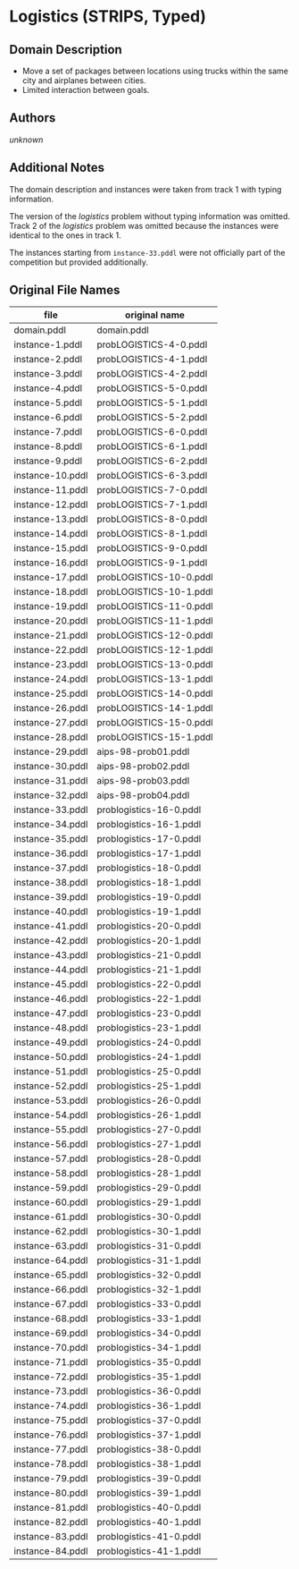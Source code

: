 # Logistics (STRIPS, Typed)

## Domain Description

* Move a set of packages between locations using trucks within the same city and airplanes between cities.
* Limited interaction between goals.

## Authors

*unknown*

## Additional Notes

The domain description and instances were taken from track 1 with typing information.

The version of the *logistics* problem without typing information was omitted.
Track 2 of the *logistics* problem was omitted because the instances were identical to the ones in track 1.

The instances starting from `instance-33.pddl` were not officially part of the competition but provided additionally.

## Original File Names

| file             | original name           |
|------------------|-------------------------|
| domain.pddl      | domain.pddl             |
| instance-1.pddl  | probLOGISTICS-4-0.pddl  |
| instance-2.pddl  | probLOGISTICS-4-1.pddl  |
| instance-3.pddl  | probLOGISTICS-4-2.pddl  |
| instance-4.pddl  | probLOGISTICS-5-0.pddl  |
| instance-5.pddl  | probLOGISTICS-5-1.pddl  |
| instance-6.pddl  | probLOGISTICS-5-2.pddl  |
| instance-7.pddl  | probLOGISTICS-6-0.pddl  |
| instance-8.pddl  | probLOGISTICS-6-1.pddl  |
| instance-9.pddl  | probLOGISTICS-6-2.pddl  |
| instance-10.pddl | probLOGISTICS-6-3.pddl  |
| instance-11.pddl | probLOGISTICS-7-0.pddl  |
| instance-12.pddl | probLOGISTICS-7-1.pddl  |
| instance-13.pddl | probLOGISTICS-8-0.pddl  |
| instance-14.pddl | probLOGISTICS-8-1.pddl  |
| instance-15.pddl | probLOGISTICS-9-0.pddl  |
| instance-16.pddl | probLOGISTICS-9-1.pddl  |
| instance-17.pddl | probLOGISTICS-10-0.pddl |
| instance-18.pddl | probLOGISTICS-10-1.pddl |
| instance-19.pddl | probLOGISTICS-11-0.pddl |
| instance-20.pddl | probLOGISTICS-11-1.pddl |
| instance-21.pddl | probLOGISTICS-12-0.pddl |
| instance-22.pddl | probLOGISTICS-12-1.pddl |
| instance-23.pddl | probLOGISTICS-13-0.pddl |
| instance-24.pddl | probLOGISTICS-13-1.pddl |
| instance-25.pddl | probLOGISTICS-14-0.pddl |
| instance-26.pddl | probLOGISTICS-14-1.pddl |
| instance-27.pddl | probLOGISTICS-15-0.pddl |
| instance-28.pddl | probLOGISTICS-15-1.pddl |
| instance-29.pddl | aips-98-prob01.pddl     |
| instance-30.pddl | aips-98-prob02.pddl     |
| instance-31.pddl | aips-98-prob03.pddl     |
| instance-32.pddl | aips-98-prob04.pddl     |
| instance-33.pddl | problogistics-16-0.pddl |
| instance-34.pddl | problogistics-16-1.pddl |
| instance-35.pddl | problogistics-17-0.pddl |
| instance-36.pddl | problogistics-17-1.pddl |
| instance-37.pddl | problogistics-18-0.pddl |
| instance-38.pddl | problogistics-18-1.pddl |
| instance-39.pddl | problogistics-19-0.pddl |
| instance-40.pddl | problogistics-19-1.pddl |
| instance-41.pddl | problogistics-20-0.pddl |
| instance-42.pddl | problogistics-20-1.pddl |
| instance-43.pddl | problogistics-21-0.pddl |
| instance-44.pddl | problogistics-21-1.pddl |
| instance-45.pddl | problogistics-22-0.pddl |
| instance-46.pddl | problogistics-22-1.pddl |
| instance-47.pddl | problogistics-23-0.pddl |
| instance-48.pddl | problogistics-23-1.pddl |
| instance-49.pddl | problogistics-24-0.pddl |
| instance-50.pddl | problogistics-24-1.pddl |
| instance-51.pddl | problogistics-25-0.pddl |
| instance-52.pddl | problogistics-25-1.pddl |
| instance-53.pddl | problogistics-26-0.pddl |
| instance-54.pddl | problogistics-26-1.pddl |
| instance-55.pddl | problogistics-27-0.pddl |
| instance-56.pddl | problogistics-27-1.pddl |
| instance-57.pddl | problogistics-28-0.pddl |
| instance-58.pddl | problogistics-28-1.pddl |
| instance-59.pddl | problogistics-29-0.pddl |
| instance-60.pddl | problogistics-29-1.pddl |
| instance-61.pddl | problogistics-30-0.pddl |
| instance-62.pddl | problogistics-30-1.pddl |
| instance-63.pddl | problogistics-31-0.pddl |
| instance-64.pddl | problogistics-31-1.pddl |
| instance-65.pddl | problogistics-32-0.pddl |
| instance-66.pddl | problogistics-32-1.pddl |
| instance-67.pddl | problogistics-33-0.pddl |
| instance-68.pddl | problogistics-33-1.pddl |
| instance-69.pddl | problogistics-34-0.pddl |
| instance-70.pddl | problogistics-34-1.pddl |
| instance-71.pddl | problogistics-35-0.pddl |
| instance-72.pddl | problogistics-35-1.pddl |
| instance-73.pddl | problogistics-36-0.pddl |
| instance-74.pddl | problogistics-36-1.pddl |
| instance-75.pddl | problogistics-37-0.pddl |
| instance-76.pddl | problogistics-37-1.pddl |
| instance-77.pddl | problogistics-38-0.pddl |
| instance-78.pddl | problogistics-38-1.pddl |
| instance-79.pddl | problogistics-39-0.pddl |
| instance-80.pddl | problogistics-39-1.pddl |
| instance-81.pddl | problogistics-40-0.pddl |
| instance-82.pddl | problogistics-40-1.pddl |
| instance-83.pddl | problogistics-41-0.pddl |
| instance-84.pddl | problogistics-41-1.pddl |
